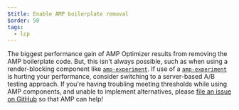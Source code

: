 ```yaml
---
$title: Enable AMP boilerplate removal
$order: 50
tags:
  - lcp
---
```


The biggest performance gain of AMP Optimizer results from removing the AMP
boilerplate code. But, this isn't always possible, such as when using a
render-blocking component like [`amp-experiment`](https://amp.dev/documentation/components/amp-experiment/?format=websites).
If use of a [`amp-experiment`](https://amp.dev/documentation/components/amp-experiment/?format=websites)
is hurting your performance, consider switching to a server-based A/B testing
approach. If you're having troubling meeting thresholds while using AMP
components, and unable to implement alternatives, please [file an issue on
GitHub](https://github.com/ampproject/amphtml/issues/new?assignees=&labels=Type%3A+Page+experience&template=page-experience.md&title=Page+experience+issue) so that AMP can help!
